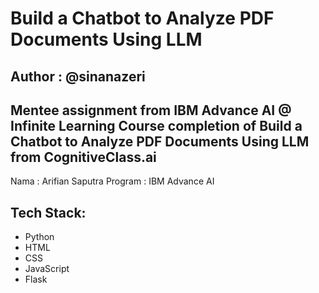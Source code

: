 # Build a Chatbot to Analyze PDF Documents Using LLM
## Author : @sinanazeri 

Mentee assignment from IBM Advance AI @ Infinite Learning
Course completion of Build a Chatbot to Analyze PDF Documents Using LLM from CognitiveClass.ai
---

Nama : Arifian Saputra
Program : IBM Advance AI

## Tech Stack: 
- Python
- HTML
- CSS
- JavaScript
- Flask
